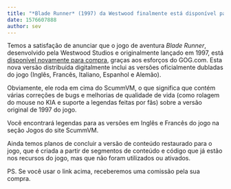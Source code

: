```yaml
---
title: "*Blade Runner* (1997) da Westwood finalmente está disponível para compra como cópia digital"
date: 1576607888
author: sev
---
```


Temos a satisfação de anunciar que o jogo de aventura *Blade Runner*, desenvolvido pela Westwood Studios e originalmente lançado em 1997, está [disponível novamente para compra](http://gog.com/game/blade_runner?pp=22d200f8670dbdb3e253a90eee5098477c95c23d), graças aos esforços do GOG.com. Esta nova versão distribuída digitalmente inclui as versões oficialmente dubladas do jogo (Inglês, Francês, Italiano, Espanhol e Alemão).

Obviamente, ele roda em cima do ScummVM, o que significa que contém várias correções de bugs e melhorias de qualidade de vida (como rolagem do mouse no KIA e suporte a legendas feitas por fãs) sobre a versão original de 1997 do jogo.

Você encontrará legendas para as versões em Inglês e Francês do jogo na seção Jogos do site ScummVM.

Ainda temos planos de concluir a versão de conteúdo restaurado para o jogo, que é criada a partir de segmentos de conteúdo e código que já estão nos recursos do jogo, mas que não foram utilizados ou ativados.

PS. Se você usar o link acima, receberemos uma comissão pela sua compra.
